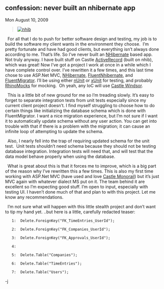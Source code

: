 
confession: never built an nhibernate app
-----------------------------------------

Mon August 10, 2009

> [![nhib](http://computeristsolutions.com/blog/image.axd?picture=nhib_thumb.png "nhib")](http://computeristsolutions.com/blog/image.axd?picture=nhib.png)

  For all that I do to push for better software design and testing, my
job is to build the software my client wants in the environment they
choose.  I’m pretty fortunate and have had good clients, but everything
isn’t always done according to me. That’s life. So I’ve never built an
[NHibernate](http://sourceforge.net/projects/nhibernate/) based app. Not
truly anyway. I have built stuff on Castle
[ActiveRecord](http://castleproject.org/activerecord/index.html) (built
on nhib), which was great! Now I’ve got a project I work at once in a
while which I have complete control over. I’ve rewritten it a few times,
and this last time chose to use ASP.Net MVC,
[NHibernate](http://sourceforge.net/projects/nhibernate/),
[FluentNhibernate](http://fluentnhibernate.org/), and
[FluentMigrator](http://code.google.com/p/fluentmigrator/). I’ll be
using either [nUnit](http://nunit.org/index.php) or
[xUnit](http://www.codeplex.com/xunit) for testing, and probably
[RhinoMocks](http://ayende.com/projects/rhino-mocks.aspx) for mocking. 
Oh yeah, any IoC will use [Castle
Windsor](http://castleproject.org/container/index.html).

  This is a little bit of new ground for me so I’m treading slowly. It’s
easy to forget to separate integration tests from unit tests especially
since my current client project doesn’t. I find myself struggling to
choose how to do certain things like initializing the database schema
which is done with FluentMigrator. I want a nice migration experience,
but I’m not sure if I want it to automatically update schema without any
user action. You can get into trouble with that if there is a problem
with the migration; it can cause an infinite loop of attempting to
update the schema.

  Also, I nearly fell into the trap of requiring updated schema for the
unit test.  Unit tests shouldn’t need schema because they should not be
testing database integration. Integration tests will need that, and will
test that the data model behave properly when using the database.

  What is great about this is that it forces me to improve, which is a
big part of the reason why I’ve rewritten this a few times. This is also
my first time working with ASP.Net MVC (have used and love [Castle
Monorail](http://castleproject.org/monorail/index.html)) but it’s just
MVC again with whatever dialect MS put on it. The team behind it are
excellent so I’m expecting good stuff. I’m open to input, especially
with testing UI. I haven’t done much of that and plan to with this
project. Let me know any recommendations.

  I’m not sure what will happen with this little stealth project and
don’t want to tip my hand yet. ..but here is a little, carefully
redacted teaser:

<div class="csharpcode">

``` {.alt}
   1:  Delete.ForeignKey("FK_TimeEntries_UserId");
```

       2:  Delete.ForeignKey("FK_Companies_UserId");

``` {.alt}
   3:  Delete.ForeignKey("FK_Approvals_UserId");
```

       4:   

``` {.alt}
   5:  Delete.Table("Companies");
```

       6:  Delete.Table("TimeEntries");

``` {.alt}
   7:  Delete.Table("Users");
```

</div>

-j
